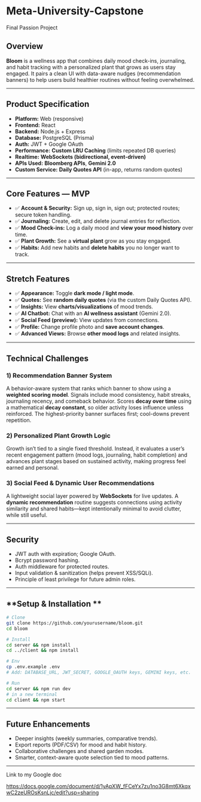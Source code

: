 # Meta-University-Capstone
Final Passion Project

## **Overview**

**Bloom** is a wellness app that combines daily mood check-ins, journaling, and habit tracking with a personalized plant that grows as users stay engaged. It pairs a clean UI with data-aware nudges (recommendation banners) to help users build healthier routines without feeling overwhelmed.

---

## **Product Specification**

* **Platform:** Web (responsive)
* **Frontend:** React
* **Backend:** Node.js + Express
* **Database:** PostgreSQL (Prisma)
* **Auth:** JWT + Google OAuth
* **Performance:** **Custom LRU Caching** (limits repeated DB queries)
* **Realtime:** **WebSockets (bidirectional, event-driven)**
* **APIs Used:** **Bloomberg APIs**, **Gemini 2.0**
* **Custom Service:** **Daily Quotes API** (in-app, returns random quotes)

---

## **Core Features — MVP**

* ✅ **Account & Security:** Sign up, sign in, sign out; protected routes; secure token handling.
* ✅ **Journaling:** Create, edit, and delete journal entries for reflection.
* ✅ **Mood Check-ins:** Log a daily mood and **view your mood history** over time.
* ✅ **Plant Growth:** See a **virtual plant** grow as you stay engaged.
* ✅ **Habits:** Add new habits and **delete habits** you no longer want to track.

---

## **Stretch Features**

* ✅ **Appearance:** Toggle **dark mode / light mode**.
* ✅ **Quotes:** See **random daily quotes** (via the custom Daily Quotes API).
* ✅ **Insights:** View **charts/visualizations** of mood trends.
* ✅ **AI Chatbot:** Chat with an **AI wellness assistant** (Gemini 2.0).
* ✅ **Social Feed (preview):** View updates from connections.
* ✅ **Profile:** Change profile photo and **save account changes**.
* ✅ **Advanced Views:** Browse **other mood logs** and related insights.

---

## **Technical Challenges**

### **1) Recommendation Banner System**

A behavior-aware system that ranks which banner to show using a **weighted scoring model**. Signals include mood consistency, habit streaks, journaling recency, and comeback behavior. Scores **decay over time** using a mathematical **decay constant**, so older activity loses influence unless reinforced. The highest-priority banner surfaces first; cool-downs prevent repetition.

### **2) Personalized Plant Growth Logic**

Growth isn’t tied to a single fixed threshold. Instead, it evaluates a user’s recent engagement pattern (mood logs, journaling, habit completion) and advances plant stages based on sustained activity, making progress feel earned and personal.

### **3) Social Feed & Dynamic User Recommendations**

A lightweight social layer powered by **WebSockets** for live updates. A **dynamic recommendation** routine suggests connections using activity similarity and shared habits—kept intentionally minimal to avoid clutter, while still useful.

---

## **Security**

* JWT auth with expiration; Google OAuth.
* Bcrypt password hashing.
* Auth middleware for protected routes.
* Input validation & sanitization (helps prevent XSS/SQLi).
* Principle of least privilege for future admin roles.

---

## **Setup & Installation **

```bash
# Clone
git clone https://github.com/yourusername/bloom.git
cd bloom

# Install
cd server && npm install
cd ../client && npm install

# Env
cp .env.example .env
# Add: DATABASE_URL, JWT_SECRET, GOOGLE_OAUTH keys, GEMINI keys, etc.

# Run
cd server && npm run dev
# in a new terminal
cd client && npm start
```

---

## **Future Enhancements**

* Deeper insights (weekly summaries, comparative trends).
* Export reports (PDF/CSV) for mood and habit history.
* Collaborative challenges and shared garden modes.
* Smarter, context-aware quote selection tied to mood patterns.

---
Link to my Google doc

https://docs.google.com/document/d/1yApXW_fFCeYx7zu1no3G8mt6XkqxwC2zeUROsKsnLjc/edit?usp=sharing
